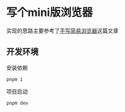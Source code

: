 # 写个mini版浏览器

实现的思路主要参考了[手写简易浏览器](https://juejin.cn/post/6969575610108772359)这篇文章

## 开发环境

安装依赖

```console
pnpm i
```

项目启动

```console
pnpm dev
```
